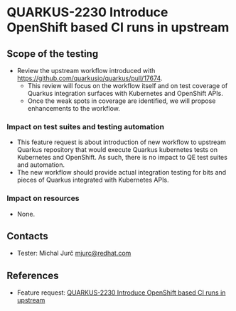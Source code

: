 # QUARKUS-2230 Introduce OpenShift based CI runs in upstream

## Scope of the testing
* Review the upstream workflow introduced with https://github.com/quarkusio/quarkus/pull/17674.
  * This review will focus on the workflow itself and on test coverage of Quarkus integration surfaces with Kubernetes
    and OpenShift APIs.
  * Once the weak spots in coverage are identified, we will propose enhancements to the workflow.

### Impact on test suites and testing automation
* This feature request is about introduction of new workflow to upstream Quarkus repository that would execute Quarkus
  kubernetes tests on Kubernetes and OpenShift. As such, there is no impact to QE test suites and automation.
* The new workflow should provide actual integration testing for bits and pieces of Quarkus integrated with Kubernetes
  APIs.

### Impact on resources
* None.

## Contacts
* Tester: Michal Jurč <mjurc@redhat.com>

## References
* Feature request: [QUARKUS-2230 Introduce OpenShift based CI runs in upstream](https://issues.redhat.com/browse/QUARKUS-2230)